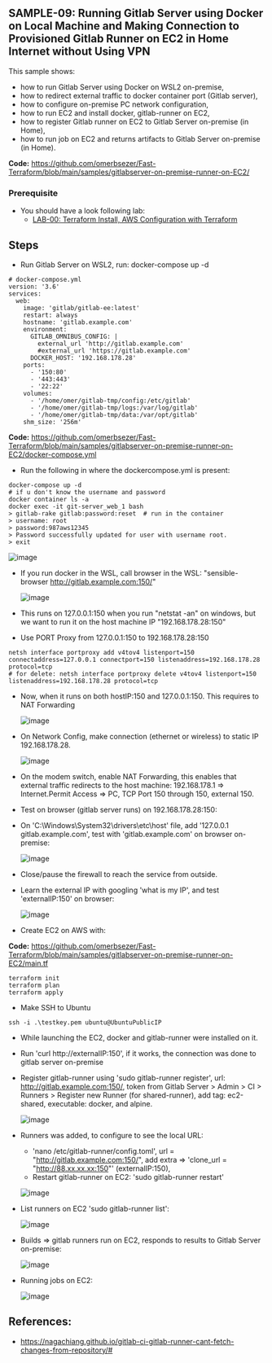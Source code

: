 ## SAMPLE-09: Running Gitlab Server using Docker on Local Machine and Making Connection to Provisioned Gitlab Runner on EC2 in Home Internet without Using VPN

This sample shows:
- how to run Gitlab Server using Docker on WSL2 on-premise,
- how to redirect external traffic to docker container port (Gitlab server),
- how to configure on-premise PC network configuration,
- how to run EC2 and install docker, gitlab-runner on EC2,
- how to register Gitlab runner on EC2 to Gitlab Server on-premise (in Home),
- how to run job on EC2 and returns artifacts to Gitlab Server on-premise (in Home).

**Code:** https://github.com/omerbsezer/Fast-Terraform/blob/main/samples/gitlabserver-on-premise-runner-on-EC2/

### Prerequisite

- You should have a look following lab: 
  - [LAB-00: Terraform Install, AWS Configuration with Terraform](https://github.com/omerbsezer/Fast-Terraform/blob/main/LAB00-Terraform-Install-AWS-Configuration.md)

## Steps

- Run Gitlab Server on WSL2, run: docker-compose up -d

```
# docker-compose.yml
version: '3.6'
services:
  web:
    image: 'gitlab/gitlab-ee:latest'
    restart: always
    hostname: 'gitlab.example.com'
    environment:
      GITLAB_OMNIBUS_CONFIG: |
        external_url 'http://gitlab.example.com'
        #external_url 'https://gitlab.example.com'
      DOCKER_HOST: '192.168.178.28'
    ports:
      - '150:80'
      - '443:443'
      - '22:22'
    volumes:
      - '/home/omer/gitlab-tmp/config:/etc/gitlab'
      - '/home/omer/gitlab-tmp/logs:/var/log/gitlab'
      - '/home/omer/gitlab-tmp/data:/var/opt/gitlab'
    shm_size: '256m'
```

**Code:** https://github.com/omerbsezer/Fast-Terraform/blob/main/samples/gitlabserver-on-premise-runner-on-EC2/docker-compose.yml

- Run the following in where the dockercompose.yml is present:

```
docker-compose up -d
# if u don't know the username and password
docker container ls -a
docker exec -it git-server_web_1 bash
> gitlab-rake gitlab:password:reset  # run in the container
> username: root
> password:987aws12345
> Password successfully updated for user with username root.
> exit
```

![image](https://github.com/omerbsezer/Fast-Terraform/assets/10358317/0c122fd7-645a-40c3-bfb6-799d9c2fcd82)

- If you run docker in the WSL, call browser in the WSL: "sensible-browser http://gitlab.example.com:150/"

  ![image](https://github.com/omerbsezer/Fast-Terraform/assets/10358317/f3e6d11a-6b6e-4ab6-a8c6-01c718090243)

- This runs on 127.0.0.1:150 when you run "netstat -an" on windows, but we want to run it on the host machine IP "192.168.178.28:150"
- Use PORT Proxy from 127.0.0.1:150 to 192.168.178.28:150

```
netsh interface portproxy add v4tov4 listenport=150 connectaddress=127.0.0.1 connectport=150 listenaddress=192.168.178.28 protocol=tcp
# for delete: netsh interface portproxy delete v4tov4 listenport=150 listenaddress=192.168.178.28 protocol=tcp
```

- Now, when it runs on both hostIP:150 and 127.0.0.1:150. This requires to NAT Forwarding

  ![image](https://github.com/omerbsezer/Fast-Terraform/assets/10358317/f1419f87-f3ef-4666-b4d8-9bb6fd3e0295)

- On Network Config, make connection (ethernet or wireless) to static IP 192.168.178.28.
  
  ![image](https://github.com/omerbsezer/Fast-Terraform/assets/10358317/437d7e0b-5a76-4a94-999b-a9c6dfc07f67)

- On the modem switch, enable NAT Forwarding, this enables that external traffic redirects to the host machine: 192.168.178.1 => Internet.Permit Access => PC, TCP Port 150 through 150, external 150.
 
- Test on browser (gitlab server runs) on 192.168.178.28:150:

- On 'C:\Windows\System32\drivers\etc\host' file, add '127.0.0.1 gitlab.example.com', test with 'gitlab.example.com' on browser on-premise:
  
  ![image](https://github.com/omerbsezer/Fast-Terraform/assets/10358317/2349083d-c9b2-4ad2-980a-24839d169e76)

- Close/pause the firewall to reach the service from outside.
- Learn the external IP with googling 'what is my IP', and test 'externalIP:150' on browser:

  ![image](https://github.com/omerbsezer/Fast-Terraform/assets/10358317/1a692453-4b6e-4bc6-9898-bfe31f28ee1d)

- Create EC2 on AWS with:

**Code:** https://github.com/omerbsezer/Fast-Terraform/blob/main/samples/gitlabserver-on-premise-runner-on-EC2/main.tf

```
terraform init
terraform plan
terraform apply
```

- Make SSH to Ubuntu

```
ssh -i .\testkey.pem ubuntu@UbuntuPublicIP
```

- While launching the EC2, docker and gitlab-runner were installed on it. 
- Run 'curl http://externalIP:150', if it works, the connection was done to gitlab server on-premise

- Register gitlab-runner using 'sudo gitlab-runner register', url: http://gitlab.example.com:150/, token from Gitlab Server > Admin > CI > Runners > Register new Runner (for shared-runner), add tag: ec2-shared, executable: docker, and alpine.

  ![image](https://github.com/omerbsezer/Fast-Terraform/assets/10358317/d6187256-775f-4abc-a76b-c81fa1b462fd)

- Runners was added, to configure to see the local URL:
  - 'nano /etc/gitlab-runner/config.toml', url = "http://gitlab.example.com:150/", add extra =>  'clone_url = "http://88.xx.xx.xx:150"' (externalIP:150), 
  - Restart gitlab-runner on EC2: 'sudo gitlab-runner restart'

  ![image](https://github.com/omerbsezer/Fast-Terraform/assets/10358317/8d97fbde-6e04-4038-bcbb-d7cafc1fb7c1)

- List runners on EC2 'sudo gitlab-runner list': 
  
  ![image](https://github.com/omerbsezer/Fast-Terraform/assets/10358317/b889a30a-1f0a-4668-b1a4-44633a448e46)
  
- Builds => gitlab runners run on EC2, responds to results to Gitlab Server on-premise: 
  
  ![image](https://github.com/omerbsezer/Fast-Terraform/assets/10358317/67e7e90f-caa1-462d-9125-02dd324519a6)
  
- Running jobs on EC2:

  ![image](https://github.com/omerbsezer/Fast-Terraform/assets/10358317/8964536b-5df5-427e-bb45-9091fc07ed29)

## References:
- https://nagachiang.github.io/gitlab-ci-gitlab-runner-cant-fetch-changes-from-repository/#

 
